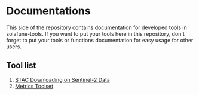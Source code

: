 # Documentations

This side of the repository contains documentation for developed tools in solafune-tools. If you want to put your tools here in this repository, don't forget to put your tools or functions documentation for easy usage for other users.

## Tool list
1. [STAC Downloading on Sentinel-2 Data](https://github.com/Solafune-Inc/solafune-tools/blob/Dev-CommunityToolsTemplate/docs/metrics_toolset.md)
2. [Metrics Toolset](https://github.com/Solafune-Inc/solafune-tools/blob/Dev-CommunityToolsTemplate/docs/metrics_toolset.md)
